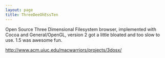 ```yaml
---
layout: page
title: ThreeDeeOhEssTen
---
```


Open Source Three Dimensional Filesystem browser, implemented with Cocoa and General/OpenGL, version 2 got a little bloated and too slow to use. 1.5 was awesome fun.

http://www.acm.uiuc.edu/macwarriors/projects/3dosx/
